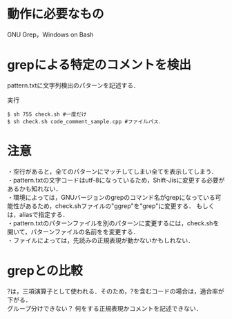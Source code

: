 # 動作に必要なもの
GNU Grep，Windows on Bash

# grepによる特定のコメントを検出

pattern.txtに文字列検出のパターンを記述する．

実行
```
$ sh 755 check.sh #一度だけ
$ sh check.sh code_comment_sample.cpp #ファイルパス．
```

# 注意

・空行があると，全てのパターンにマッチしてしまい全てを表示してしまう．  
・pattern.txtの文字コードはutf-8になっているため，Shift-Jisに変更する必要があるかも知れない．  
・環境によっては，GNUバージョンのgrepのコマンド名がgrepになっている可能性があるため，check.shファイルの"ggrep"を"grep"に変更する． もしくは，aliasで指定する．  
・pattern.txtのパターンファイルを別のパターンに変更するには，check.shを開いて，パターンファイルの名前をを変更する．  
・ファイルによっては，先読みの正規表現が動かないかもしれない．  

# grepとの比較
?は，三項演算子として使われる．そのため，?を含むコードの場合は，適合率が下がる．  
グループ分けできない？ 何をする正規表現かコメントを記述できない．  

